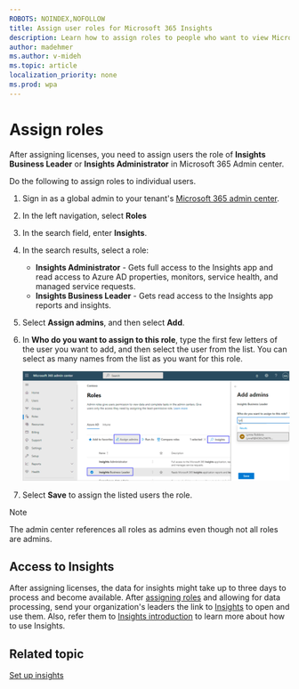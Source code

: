 ```yaml
---
ROBOTS: NOINDEX,NOFOLLOW
title: Assign user roles for Microsoft 365 Insights
description: Learn how to assign roles to people who want to view Microsoft 365 Insights (synonymous with Workplace Analytics insights in Microsoft 365)
author: madehmer
ms.author: v-mideh
ms.topic: article
localization_priority: none 
ms.prod: wpa
---
```


# Assign roles

After assigning licenses, you need to assign users the role of **Insights Business Leader** or **Insights Administrator** in Microsoft 365 Admin center. 

Do the following to assign roles to individual users.

1. Sign in as a global admin to your tenant's [Microsoft 365 admin center](https://admin.microsoft.com/adminportal).
2. In the left navigation, select **Roles** 
3. In the search field, enter **Insights**.
4. In the search results, select a role:

   * **Insights Administrator** - Gets full access to the Insights app and read access to Azure AD properties, monitors, service health, and managed service requests.
   * **Insights Business Leader** - Gets read access to the Insights app reports and insights.

5. Select **Assign admins**, and then select **Add**.
6. In **Who do you want to assign to this role**, type the first few letters of the user you want to add, and then select the user from the list. You can select as many names from the list as you want for this role.

    ![Assign the selected role](./images/assign-role.png)

7. Select **Save** to assign the listed users the role.

>[!Note]
>The admin center references all roles as admins even though not all roles are admins.
<!--NOT CURRENTLY AVAILABLE 2/26/21
## Assign roles to groups

You can also assign the role to one or more groups, which means that you are assigning the access permissions associated with that role to the group. Any users who are assigned to that group automatically receive the same permissions that are assigned to that role.

>[!Note]
>The groups to which you can assign Insight app roles are Azure AD security groups. For more information about working with this kind of group, see [Manage app and resource access using Azure Active Directory groups](https://docs.microsoft.com/azure/active-directory/fundamentals/active-directory-manage-groups).

To assign users and roles to an Insights app group, the steps are similar to those for assigning users, as previously described in **Steps 9-12** in [Assign roles to users](#assign-roles-to-users) where in **Step 9**, instead of selecting a name, select a group, and then assign a role to that group.

![Select group](./images/select-group-b.png)

If you have not yet created an Insights app group in Azure AD, and want to do so, see [Create a group and add members in Azure Active Directory](https://docs.microsoft.com/azure/active-directory/fundamentals/active-directory-groups-create-azure-portal).
-->
## Access to Insights

After assigning licenses, the data for insights might take up to three days to process and become available. After [assigning roles](assign-roles.md) and allowing for data processing, send your organization's leaders the link to [Insights](https://productivityinsights.office.com) to open and use them. Also, refer them to [Insights introduction](./intro.md) to learn more about how to use Insights.

## Related topic

[Set up insights](setup.md)
